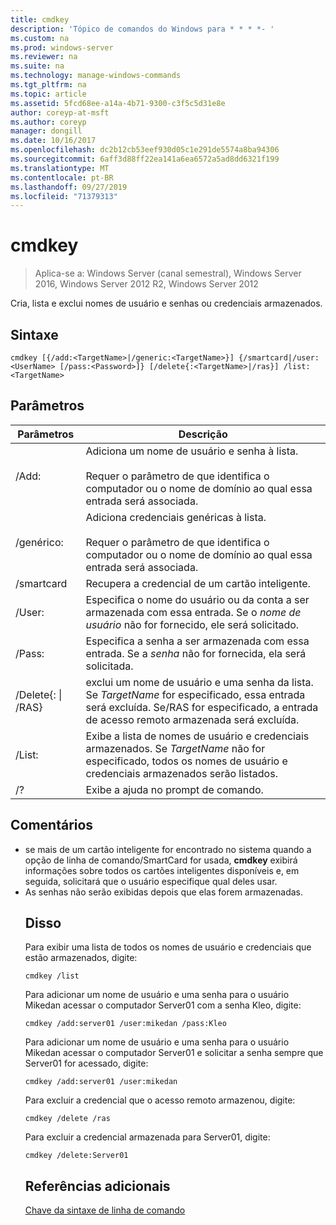 ```yaml
---
title: cmdkey
description: 'Tópico de comandos do Windows para * * * *- '
ms.custom: na
ms.prod: windows-server
ms.reviewer: na
ms.suite: na
ms.technology: manage-windows-commands
ms.tgt_pltfrm: na
ms.topic: article
ms.assetid: 5fcd68ee-a14a-4b71-9300-c3f5c5d31e8e
author: coreyp-at-msft
ms.author: coreyp
manager: dongill
ms.date: 10/16/2017
ms.openlocfilehash: dc2b12cb53eef930d05c1e291de5574a8ba94306
ms.sourcegitcommit: 6aff3d88ff22ea141a6ea6572a5ad8dd6321f199
ms.translationtype: MT
ms.contentlocale: pt-BR
ms.lasthandoff: 09/27/2019
ms.locfileid: "71379313"
---
```

# <a name="cmdkey"></a>cmdkey

>Aplica-se a: Windows Server (canal semestral), Windows Server 2016, Windows Server 2012 R2, Windows Server 2012

Cria, lista e exclui nomes de usuário e senhas ou credenciais armazenados.

## <a name="syntax"></a>Sintaxe
```
cmdkey [{/add:<TargetName>|/generic:<TargetName>}] {/smartcard|/user:<UserName> [/pass:<Password>]} [/delete{:<TargetName>|/ras}] /list:<TargetName>
```
## <a name="parameters"></a>Parâmetros

|             Parâmetros             |                                                                                    Descrição                                                                                     |
|------------------------------------|------------------------------------------------------------------------------------------------------------------------------------------------------------------------------------|
|         /Add: <TargetName>          | Adiciona um nome de usuário e senha à lista.<br /><br />Requer o parâmetro de <TargetName> que identifica o computador ou o nome de domínio ao qual essa entrada será associada. |
|       /genérico: <TargetName>        |   Adiciona credenciais genéricas à lista.<br /><br />Requer o parâmetro de <TargetName> que identifica o computador ou o nome de domínio ao qual essa entrada será associada.    |
|             /smartcard             |                                                                    Recupera a credencial de um cartão inteligente.                                                                     |
|          /User: <UserName>          |                                 Especifica o nome do usuário ou da conta a ser armazenada com essa entrada. Se o *nome de usuário* não for fornecido, ele será solicitado.                                  |
|          /Pass: <Password>          |                                       Especifica a senha a ser armazenada com essa entrada. Se a *senha* não for fornecida, ela será solicitada.                                        |
| /Delete{: <TargetName> &#124; /RAS} |  exclui um nome de usuário e uma senha da lista. Se *TargetName* for especificado, essa entrada será excluída. Se/RAS for especificado, a entrada de acesso remoto armazenada será excluída.   |
|         /List: <TargetName>         |                  Exibe a lista de nomes de usuário e credenciais armazenados. Se *TargetName* não for especificado, todos os nomes de usuário e credenciais armazenados serão listados.                   |
|                 /?                 |                                                                        Exibe a ajuda no prompt de comando.                                                                        |

## <a name="remarks"></a>Comentários
- se mais de um cartão inteligente for encontrado no sistema quando a opção de linha de comando/SmartCard for usada, **cmdkey** exibirá informações sobre todos os cartões inteligentes disponíveis e, em seguida, solicitará que o usuário especifique qual deles usar.
- As senhas não serão exibidas depois que elas forem armazenadas.
  ## <a name="BKMK_examples"></a>Disso
  Para exibir uma lista de todos os nomes de usuário e credenciais que estão armazenados, digite:
  ```
  cmdkey /list
  ```
  Para adicionar um nome de usuário e uma senha para o usuário Mikedan acessar o computador Server01 com a senha Kleo, digite:
  ```
  cmdkey /add:server01 /user:mikedan /pass:Kleo
  ```
  Para adicionar um nome de usuário e uma senha para o usuário Mikedan acessar o computador Server01 e solicitar a senha sempre que Server01 for acessado, digite:
  ```
  cmdkey /add:server01 /user:mikedan
  ```
  Para excluir a credencial que o acesso remoto armazenou, digite:
  ```
  cmdkey /delete /ras
  ```
  Para excluir a credencial armazenada para Server01, digite:
  ```
  cmdkey /delete:Server01
  ```
  ## <a name="additional-references"></a>Referências adicionais
  [Chave da sintaxe de linha de comando](command-line-syntax-key.md)
